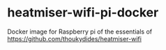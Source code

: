 # heatmiser-wifi-pi-docker
Docker image for Raspberry pi of the essentials of https://github.com/thoukydides/heatmiser-wifi
